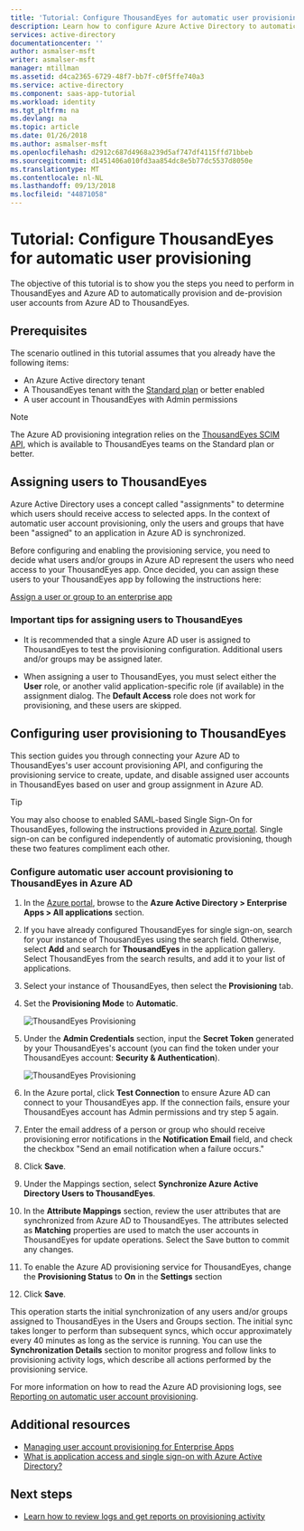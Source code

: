 ```yaml
---
title: 'Tutorial: Configure ThousandEyes for automatic user provisioning with Azure Active Directory | Microsoft Docs'
description: Learn how to configure Azure Active Directory to automatically provision and de-provision user accounts to ThousandEyes.
services: active-directory
documentationcenter: ''
author: asmalser-msft
writer: asmalser-msft
manager: mtillman
ms.assetid: d4ca2365-6729-48f7-bb7f-c0f5ffe740a3
ms.service: active-directory
ms.component: saas-app-tutorial
ms.workload: identity
ms.tgt_pltfrm: na
ms.devlang: na
ms.topic: article
ms.date: 01/26/2018
ms.author: asmalser-msft
ms.openlocfilehash: d2912c687d4968a239d5af747df4115ffd71bbeb
ms.sourcegitcommit: d1451406a010fd3aa854dc8e5b77dc5537d8050e
ms.translationtype: MT
ms.contentlocale: nl-NL
ms.lasthandoff: 09/13/2018
ms.locfileid: "44871058"
---
```

# <a name="tutorial-configure-thousandeyes-for-automatic-user-provisioning"></a>Tutorial: Configure ThousandEyes for automatic user provisioning


The objective of this tutorial is to show you the steps you need to perform in ThousandEyes and Azure AD to automatically provision and de-provision user accounts from Azure AD to ThousandEyes. 

## <a name="prerequisites"></a>Prerequisites

The scenario outlined in this tutorial assumes that you already have the following items:

*   An Azure Active directory tenant
*   A ThousandEyes tenant with the [Standard plan](https://www.thousandeyes.com/pricing) or better enabled 
*   A user account in ThousandEyes with Admin permissions 

> [!NOTE]
> The Azure AD provisioning integration relies on the [ThousandEyes SCIM API](https://success.thousandeyes.com/PublicArticlePage?articleIdParam=kA044000000CnWrCAK), which is available to ThousandEyes teams on the Standard plan or better.

## <a name="assigning-users-to-thousandeyes"></a>Assigning users to ThousandEyes

Azure Active Directory uses a concept called "assignments" to determine which users should receive access to selected apps. In the context of automatic user account provisioning, only the users and groups that have been "assigned" to an application in Azure AD is synchronized. 

Before configuring and enabling the provisioning service, you need to decide what users and/or groups in Azure AD represent the users who need access to your ThousandEyes app. Once decided, you can assign these users to your ThousandEyes app by following the instructions here:

[Assign a user or group to an enterprise app](../manage-apps/assign-user-or-group-access-portal.md)

### <a name="important-tips-for-assigning-users-to-thousandeyes"></a>Important tips for assigning users to ThousandEyes

*   It is recommended that a single Azure AD user is assigned to ThousandEyes to test the provisioning configuration. Additional users and/or groups may be assigned later.

*   When assigning a user to ThousandEyes, you must select either the **User** role, or another valid application-specific role (if available) in the assignment dialog. The **Default Access** role does not work for provisioning, and these users are skipped.


## <a name="configuring-user-provisioning-to-thousandeyes"></a>Configuring user provisioning to ThousandEyes 

This section guides you through connecting your Azure AD to ThousandEyes's user account provisioning API, and configuring the provisioning service to create, update, and disable assigned user accounts in ThousandEyes based on user and group assignment in Azure AD.

> [!TIP]
> You may also choose to enabled SAML-based Single Sign-On for ThousandEyes, following the instructions provided in [Azure portal](https://portal.azure.com). Single sign-on can be configured independently of automatic provisioning, though these two features compliment each other.


### <a name="configure-automatic-user-account-provisioning-to-thousandeyes-in-azure-ad"></a>Configure automatic user account provisioning to ThousandEyes in Azure AD


1. In the [Azure portal](https://portal.azure.com), browse to the **Azure Active Directory > Enterprise Apps > All applications**  section.

2. If you have already configured ThousandEyes for single sign-on, search for your instance of ThousandEyes using the search field. Otherwise, select **Add** and search for **ThousandEyes** in the application gallery. Select ThousandEyes from the search results, and add it to your list of applications.

3. Select your instance of ThousandEyes, then select the **Provisioning** tab.

4. Set the **Provisioning Mode** to **Automatic**.

    ![ThousandEyes Provisioning](./media/thousandeyes-provisioning-tutorial/ThousandEyes1.png)

5. Under the **Admin Credentials** section, input the **Secret Token** generated by your ThousandEyes's account (you can find the token under your ThousandEyes account: **Security & Authentication**). 

    ![ThousandEyes Provisioning](./media/thousandeyes-provisioning-tutorial/ThousandEyes2.png)

6. In the Azure portal, click **Test Connection** to ensure Azure AD can connect to your ThousandEyes app. If the connection fails, ensure your ThousandEyes account has Admin permissions and try step 5 again.

7. Enter the email address of a person or group who should receive provisioning error notifications in the **Notification Email** field, and check the checkbox "Send an email notification when a failure occurs."

8. Click **Save**. 

9. Under the Mappings section, select **Synchronize Azure Active Directory Users to ThousandEyes**.

10. In the **Attribute Mappings** section, review the user attributes that are synchronized from Azure AD to ThousandEyes. The attributes selected as **Matching** properties are used to match the user accounts in ThousandEyes for update operations. Select the Save button to commit any changes.

11. To enable the Azure AD provisioning service for ThousandEyes, change the **Provisioning Status** to **On** in the **Settings** section

12. Click **Save**. 

This operation starts the initial synchronization of any users and/or groups assigned to ThousandEyes in the Users and Groups section. The initial sync takes longer to perform than subsequent syncs, which occur approximately every 40 minutes as long as the service is running. You can use the **Synchronization Details** section to monitor progress and follow links to provisioning activity logs, which describe all actions performed by the provisioning service.

For more information on how to read the Azure AD provisioning logs, see [Reporting on automatic user account provisioning](../manage-apps/check-status-user-account-provisioning.md).


## <a name="additional-resources"></a>Additional resources

* [Managing user account provisioning for Enterprise Apps](../manage-apps/configure-automatic-user-provisioning-portal.md)
* [What is application access and single sign-on with Azure Active Directory?](../manage-apps/what-is-single-sign-on.md)

## <a name="next-steps"></a>Next steps

* [Learn how to review logs and get reports on provisioning activity](../manage-apps/check-status-user-account-provisioning.md)
